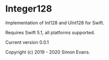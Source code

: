 # Integer128

Implementation of Int128 and UInt128 for Swift.

Requires Swift 5.1, all platforms supported.

Current version 0.0.1

Copyright (c) 2019 - 2020 Simon Evans.
